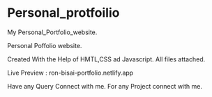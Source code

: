 # Personal_protfoilio
My Personal_Portfolio_website.

Personal Poffolio website.

Created With the Help of HMTL,CSS ad Javascript.
All files attached.

Live Preview : ron-bisai-portfolio.netlify.app

Have any Query Connect with me.
For any Project connect with me.


